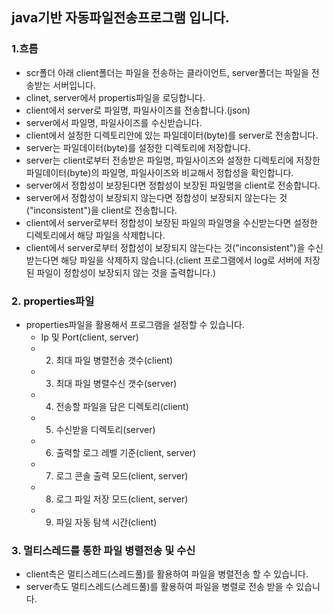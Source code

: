 ## java기반 자동파일전송프로그램 입니다.

### 1.흐름
- scr폴더 아래 client폴더는 파일을 전송하는 클라이언트, server폴더는 파일을 전송받는 서버입니다.
- clinet, server에서 propertis파일을 로딩합니다.
- client에서 server로 파일명, 파일사이즈를 전송합니다.(json)
- server에서 파일명, 파일사이즈를 수신받습니다.
- client에서 설정한 디렉토리안에 있는 파일데이터(byte)를 server로 전송합니다.
- server는 파일데이터(byte)를 설정한 디렉토리에 저장합니다.
- server는 client로부터 전송받은 파일명, 파일사이즈와 설정한 디렉토리에 저장한 파일데이터(byte)의 파일명, 파일사이즈와 비교해서 정합성을 확인합니다.
- server에서 정합성이 보장된다면 정합성이 보장된 파일명을 client로 전송합니다.
- server에서 정합성이 보장되지 않는다면 정합성이 보장되지 않는다는 것("inconsistent")을 client로 전송합니다.
- client에서 server로부터 정합성이 보장된 파일의 파일명을 수신받는다면 설정한 디렉토리에서 해당 파일을 삭제합니다.
- client에서 server로부터 정합성이 보장되지 않는다는 것("inconsistent")을 수신받는다면 해당 파일을 삭제하지 않습니다.(client 프로그램에서 log로 서버에 저장된 파일이 정합성이 보장되지 않는 것을 출력합니다.)


### 2. properties파일 
- properties파일을 활용해서 프로그램을 설정할 수 있습니다.
  - Ip 및 Port(client, server)
  - 2. 최대 파일 병렬전송 갯수(client)
  - 3. 최대 파일 병렬수신 갯수(server)
  - 4. 전송할 파일을 담은 디렉토리(client)
  - 5. 수신받을 디렉토리(server)
  - 6. 출력할 로그 레벨 기준(client, server)
  - 7. 로그 콘솔 출력 모드(client, server)
  - 8. 로그 파일 저장 모드(client, server)
  - 9. 파일 자동 탐색 시간(client)

### 3. 멀티스레드를 통한 파일 병렬전송 및 수신
- client측은 멀티스레드(스레드풀)를 활용하여 파일을 병렬전송 할 수 있습니다.
- server측도 멀티스레드(스레드풀)를 활용하여 파일을 병렬로 전송 받을 수 있습니다.
